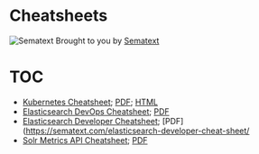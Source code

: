 # Cheatsheets
![Sematext](https://sematext.com/wp-content/uploads/2017/01/octi-footer-circle.png) Brought to you by [Sematext](https://sematext.com/)

# TOC
- [Kubernetes Cheatsheet](kubernetes-cheatsheet.md); [PDF](https://sematext.com/wp-content/uploads/2017/04/kubernetes-cheatsheet.pdf); [HTML](https://sematext.com/kubernetes/cheatsheet/)
- [Elasticsearch DevOps Cheatsheet](elasticsearch-devops-cheatsheet.md); [PDF](https://sematext.com/elasticsearch-devops-cheat-sheet/)
- [Elasticsearch Developer Cheatsheet](elasticsearch-developer-cheatsheet.md); [PDF](https://sematext.com/elasticsearch-developer-cheat-sheet/
- [Solr Metrics API Cheatsheet](solr-metrics-api-cheatsheet.md); [PDF](https://sematext.com/solr-api-metrics-cheat-sheet/)
